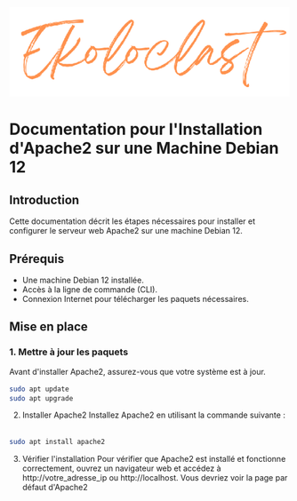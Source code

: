  <div align="center">

![logo](https://github.com/WildCodeSchool/TSSR-2405-P3-G3-BuildYourInfra-Ekoloclast/blob/s04/ressources/charte/ekoloclasttitreok.png)

</div>

# Documentation pour l'Installation d'Apache2 sur une Machine Debian 12

## Introduction

Cette documentation décrit les étapes nécessaires pour installer et configurer le serveur web Apache2 sur une machine Debian 12.

## Prérequis

- Une machine Debian 12 installée.
- Accès à la ligne de commande (CLI).
- Connexion Internet pour télécharger les paquets nécessaires.

## Mise en place

### 1. Mettre à jour les paquets

Avant d'installer Apache2, assurez-vous que votre système est à jour.

```bash
sudo apt update
sudo apt upgrade
```
2. Installer Apache2
Installez Apache2 en utilisant la commande suivante :
```bash

sudo apt install apache2
```
3. Vérifier l'installation
Pour vérifier que Apache2 est installé et fonctionne correctement, ouvrez un navigateur web et accédez à http://votre_adresse_ip ou http://localhost. Vous devriez voir la page par défaut d'Apache2